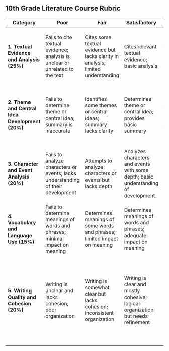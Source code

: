 ## 10th Grade Literature Course Rubric

| Category                                        | Poor                                                                            | Fair                                                                             | Satisfactory                                                                       | Good                                                                          | Excellent                                                                                                                                               |
|-------------------------------------------------|---------------------------------------------------------------------------------|----------------------------------------------------------------------------------|------------------------------------------------------------------------------------|-------------------------------------------------------------------------------|---------------------------------------------------------------------------------------------------------------------------------------------------------|
| **1. Textual Evidence and Analysis (25%)**      | Fails to cite textual evidence; analysis is unclear or unrelated to the text    | Cites some textual evidence but lacks clarity in analysis; limited understanding | Cites relevant textual evidence; basic analysis                                    | Cites strong textual evidence; clear and logical analysis                     | Cites strong and thorough textual evidence; insightful and thorough analysis with clear logical inferences                                              |
| **2. Theme and Central Idea Development (20%)** | Fails to determine theme or central idea; summary is inaccurate                 | Identifies some themes or central ideas; summary lacks clarity                   | Determines theme or central idea; provides basic summary                           | Clearly identifies themes or central ideas; provides a thorough summary       | Insightfully analyzes development of themes or central ideas; provides a comprehensive and detailed summary                                             |
| **3. Character and Event Analysis (20%)**       | Fails to analyze characters or events; lacks understanding of their development | Attempts to analyze characters or events but lacks depth                         | Analyzes characters and events with some depth; basic understanding of development | Clearly analyzes characters and events; good understanding of development     | Insightfully analyzes complex characters and events; detailed understanding of their development                                                        |
| **4. Vocabulary and Language Use (15%)**        | Fails to determine meanings of words and phrases; minimal impact on meaning     | Determines meanings of some words and phrases; limited impact on meaning         | Determines meanings of words and phrases; adequate impact on meaning               | Clearly determines meanings of words and phrases; effective impact on meaning | Insightfully analyzes word choices; significant impact on meaning, tone, and mood                                                                       |
| **5. Writing Quality and Cohesion (20%)**       | Writing is unclear and lacks cohesion; poor organization                        | Writing is somewhat clear but lacks cohesion; inconsistent organization          | Writing is clear and mostly cohesive; logical organization but needs refinement    | Writing is clear, cohesive, and well-organized; logical progression           | Writing is exceptionally clear, cohesive, and well-organized; excellent logical progression; masterfully clear and exceptionally well-organized writing |
